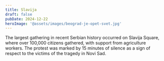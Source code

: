 ```yaml
---
title: Slavija
draft: false
pubDate: 2024-12-22
heroImage: '@assets/images/beograd-je-opet-svet.jpg'
---
```

The largest gathering in recent Serbian history occurred on Slavija Square, where over 100,000 citizens gathered, with support from agriculture workers. The protest was marked by 15 minutes of silence as a sign of respect to the victims of the tragedy in Novi Sad.
